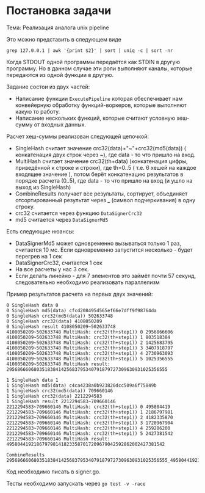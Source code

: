 # Постановка задачи

Тема: 
Реализация аналога unix pipeline

Это можно представить в следующем виде 
```
grep 127.0.0.1 | awk '{print $2}' | sort | uniq -c | sort -nr
```
Когда STDOUT одной программы передаётся как STDIN в другую программу.
Но в данном случае эти роли выполняют каналы, которые передаются из одной функции в другую.

Задание состои из двух частей:
* Написание функции `ExecutePipeline` которая обеспечивает нам конвейерную обработку функций-воркеров, которые выполняют какую то работу.
* Написание нескольких функций, которые считают условную хеш-сумму от входных данных.

Расчет хеш-суммы реализован следующей цепочкой:
* SingleHash считает значение crc32(data)+"~"+crc32(md5(data)) ( конкатенация двух строк через ~), где data - то что пришло на вход.
* MultiHash считает значение crc32(th+data) (конкатенация цифры, приведённой к строке и строки), где th=0..5 ( т.е. 6 хешей на каждое входящее значение ), потом берёт конкатенацию результатов в порядке расчета (0..5), где data - то что пришло на вход (и ушло на выход из SingleHash)
* CombineResults получает все результаты, сортирует, объединяет отсортированный результат через _ (символ подчеркивания) в одну строку.
* crc32 считается через функцию `DataSignerCrc32`
* md5 считается через `DataSignerMd5`

Есть следующие нюансы:
* DataSignerMd5 может одновременно вызываться только 1 раз, считается 10 мс. Если одновременно запустится несколько - будет перегрев на 1 сек
* DataSignerCrc32, считается 1 сек
* На все расчеты у нас 3 сек.
* Если делать линейно - для 7 элементов это займёт почти 57 секунд, следовательно необходимо реализовать параллелизм

Пример результатов расчета на первых двух значений:
```
0 SingleHash data 0
0 SingleHash md5(data) cfcd208495d565ef66e7dff9f98764da
0 SingleHash crc32(md5(data)) 502633748
0 SingleHash crc32(data) 4108050209
0 SingleHash result 4108050209~502633748
4108050209~502633748 MultiHash: crc32(th+step1)) 0 2956866606
4108050209~502633748 MultiHash: crc32(th+step1)) 1 803518384
4108050209~502633748 MultiHash: crc32(th+step1)) 2 1425683795
4108050209~502633748 MultiHash: crc32(th+step1)) 3 3407918797
4108050209~502633748 MultiHash: crc32(th+step1)) 4 2730963093
4108050209~502633748 MultiHash: crc32(th+step1)) 5 1025356555
4108050209~502633748 MultiHash result: 29568666068035183841425683795340791879727309630931025356555

1 SingleHash data 1
1 SingleHash md5(data) c4ca4238a0b923820dcc509a6f75849b
1 SingleHash crc32(md5(data)) 709660146
1 SingleHash crc32(data) 2212294583
1 SingleHash result 2212294583~709660146
2212294583~709660146 MultiHash: crc32(th+step1)) 0 495804419
2212294583~709660146 MultiHash: crc32(th+step1)) 1 2186797981
2212294583~709660146 MultiHash: crc32(th+step1)) 2 4182335870
2212294583~709660146 MultiHash: crc32(th+step1)) 3 1720967904
2212294583~709660146 MultiHash: crc32(th+step1)) 4 259286200
2212294583~709660146 MultiHash: crc32(th+step1)) 5 2427381542
2212294583~709660146 MultiHash result: 4958044192186797981418233587017209679042592862002427381542

CombineResults 29568666068035183841425683795340791879727309630931025356555_4958044192186797981418233587017209679042592862002427381542
```

Код необходимо писать в signer.go.

Тесты необходимо запускать через 
 `go test -v -race`
